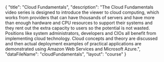 {
	"title": "Cloud Fundamentals",
	"description": "The Cloud Fundamentals video series is designed to introduce the viewer to cloud computing, which works from providers that can have thousands of servers and have more than enough hardware and CPU resources to support their systems and they rent out the extra capacity to users so the potential is not wasted. Positions like system administrators, developers and CIOs all benefit from implementing cloud technology. Cloud concepts and theory are discussed and then actual deployment examples of practical applications are demonstrated using Amazon Web Services and Microsoft Azure.",
	"dataFileName": "cloudFundamentals",
	"layout": "course"
}